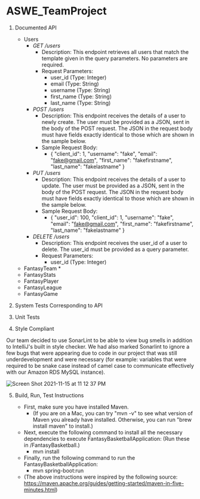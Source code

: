 # ASWE_TeamProject

1. Documented API
   * Users
      * _GET /users_
         * Description: This endpoint retrieves all users that match the template given in the query parameters. No parameters are required.
         * Request Parameters:
            * user_id (Type: Integer)
            * email (Type: String)
            * username (Type: String)
            * first_name (Type: String)
            * last_name (Type: String)
      * _POST /users_
         * Description: This endpoint receives the details of a user to newly create. The user must be provided as a JSON, sent in the body of the POST request. The JSON in the request body must have fields exactly identical to those which are shown in the sample below.
         * Sample Request Body:
            * { "client_id": 1, "username": "fake", "email": "fake@gmail.com", "first_name": "fakefirstname", "last_name": "fakelastname" }
      * _PUT /users_
         * Description: This endpoint receives the details of a user to update. The user must be provided as a JSON, sent in the body of the POST request. The JSON in the request body must have fields exactly identical to those which are shown in the sample below.
         * Sample Request Body:
            * { "user_id": 100, "client_id": 1, "username": "fake", "email": "fake@gmail.com", "first_name": "fakefirstname", "last_name": "fakelastname" }
      * _DELETE /users_
         * Description: This endpoint receives the user_id of a user to delete. The user_id must be provided as a query parameter.
         * Request Parameters:
            * user_id (Type: Integer)
   * FantasyTeam
      * 
   * FantasyStats
   * FantasyPlayer
   * FantasyLeague
   * FantasyGame

2. System Tests Corresponding to API

3. Unit Tests

4. Style Compliant

Our team decided to use SonarLint to be able to view bug smells in addition to IntelliJ's built in style checker. We had also marked Sonarlint to ignore a few bugs that were appearing due to code in our project that was still underdevelopment and were necessary (for example: variables that were required to be snake case instead of camel case to communicate effectively with our Amazon RDS MySQL instance).

![Screen Shot 2021-11-15 at 11 12 37 PM](https://user-images.githubusercontent.com/76623695/141914002-162d9f16-5a04-4bc0-9e6e-889a5acfbf3e.png)

5. Build, Run, Test Instructions

    * First, make sure you have installed Maven.
        * (If you are on a Mac, you can try "mvn -v" to see what version of Maven you already have installed. Otherwise, you can run "brew install maven" to install.)
    * Next, execute the following command to install all the necessary dependencies to execute FantasyBasketballApplication: (Run these in /FantasyBasketball.)
        * mvn install
    * Finally, run the following command to run the FantasyBasketballApplication:
        * mvn spring-boot:run
    * (The above instructions were inspired by the following source: https://maven.apache.org/guides/getting-started/maven-in-five-minutes.html)

